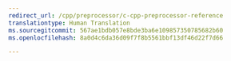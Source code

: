 ```yaml
---
redirect_url: /cpp/preprocessor/c-cpp-preprocessor-reference
translationtype: Human Translation
ms.sourcegitcommit: 567ae1bdb057e8bde3ba6e109857350785682b60
ms.openlocfilehash: 8a0d4c6da36d09f7f8b5561bbf13df46d22f7d66

---
```



<!--HONumber=Jan17_HO1-->


